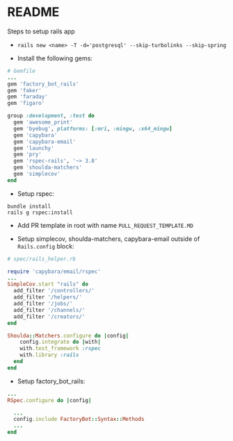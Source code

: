 # README

Steps to setup rails app
* `rails new <name> -T -d='postgresql' --skip-turbolinks --skip-spring`

* Install the following gems:
```ruby
# Gemfile
...
gem 'factory_bot_rails'
gem 'faker'
gem 'faraday'
gem 'figaro'

group :development, :test do
  gem 'awesome_print'
  gem 'byebug', platforms: [:mri, :mingw, :x64_mingw]
  gem 'capybara'
  gem 'capybara-email'
  gem 'launchy'
  gem 'pry'
  gem 'rspec-rails', '~> 3.8'
  gem 'shoulda-matchers'
  gem 'simplecov'
end
```

* Setup rspec:
```
bundle install
rails g rspec:install
```

* Add PR template in root with name `PULL_REQUEST_TEMPLATE.MD`

* Setup simplecov, shoulda-matchers, capybara-email outside of `Rails.config` block:
```ruby
# spec/rails_helper.rb

require 'capybara/email/rspec'
...
SimpleCov.start "rails" do
  add_filter '/controllers/'
  add_filter '/helpers/'
  add_filter '/jobs/'
  add_filter '/channels/'
  add_filter '/creators/'
end

Shoulda::Matchers.configure do |config|
    config.integrate do |with|
    with.test_framework :rspec
    with.library :rails
  end
end
```

* Setup factory_bot_rails:
```ruby
...
RSpec.configure do |config|

  ...
  config.include FactoryBot::Syntax::Methods
  ...
end
```
